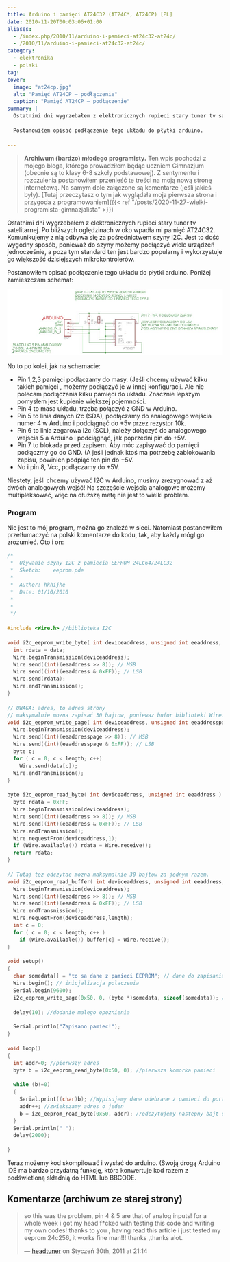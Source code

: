 ```yaml
---
title: Arduino i pamięci AT24C32 (AT24C*, AT24CP) [PL]
date: 2010-11-20T00:03:06+01:00
aliases:
  - /index.php/2010/11/arduino-i-pamieci-at24c32-at24c/
  - /2010/11/arduino-i-pamieci-at24c32-at24c/
category:
  - elektronika
  - polski
tag:
cover:
  image: "at24cp.jpg"
  alt: "Pamięć AT24CP — podłączenie"
  caption: "Pamięć AT24CP — podłączenie"
summary: |
  Ostatnimi dni wygrzebałem z elektronicznych rupieci stary tuner tv satelitarnej. Po bliższych oględzinach w oko wpadła mi pamięć AT24C32. Komunikujemy z nią odbywa się za pośrednictwem szyny I2C. Jest to dość wy﻿godny sposób, ponieważ do szyny możemy podłączyć wiele urządzeń jednocześnie, a poza tym standard ten jest bardzo popularny i wykorzystuje go większość dzisiejszych mikrokontrolerów.

  Postanowiłem opisać podłączenie tego układu do płytki arduino.

---
```


> **Archiwum (bardzo) młodego programisty.** Ten wpis pochodzi z mojego bloga, którego prowadziłem będąc uczniem Gimnazjum (obecnie są to klasy 6-8 szkoły podstawowej). Z sentymentu i rozczulenia postanowiłem przenieść te treści na moją nową stronę internetową. Na samym dole załączone są komentarze (jeśli jakieś były). [Tutaj przeczytasz o tym jak wyglądała moja pierwsza strona i przygoda z programowaniem]({{< ref "/posts/2020-11-27-wielki-programista-gimnazjalista" >}})
> 

Ostatnimi dni wygrzebałem z elektronicznych rupieci stary tuner tv satelitarnej. Po bliższych oględzinach w oko wpadła mi pamięć AT24C32. Komunikujemy z nią odbywa się za pośrednictwem szyny I2C. Jest to dość wy﻿godny sposób, ponieważ do szyny możemy podłączyć wiele urządzeń jednocześnie, a poza tym standard ten jest bardzo popularny i wykorzystuje go większość dzisiejszych mikrokontrolerów.

Postanowiłem opisać podłączenie tego układu do płytki arduino. Poniżej zamieszczam schemat:

![Podłączenie pamięci AT24C32 do Arduino](at24cp.jpg)



No to po kolei, jak na schemacie:

- Pin 1,2,3 pamięci podłączamy do masy. (Jeśli chcemy używać kilku takich pamięci , możemy podłączyć je w innej konfiguracji. Ale nie polecam podłączania kilku pamięci do układu. Znacznie lepszym pomysłem jest kupienie większej pojemności.
- Pin 4 to masa układu, trzeba połączyć z GND w Arduino.
- Pin 5 to linia danych i2c (SDA), podłączamy do analogowego wejścia numer 4 w Arduino i podciągnąć do +5v przez rezystor 10k.
- Pin 6 to linia zegarowa i2c (SCL), należy dołączyć do analogowego wejścia 5 a Arduino i podciągnąć, jak poprzedni pin do +5V.
- Pin 7 to blokada przed zapisem. Aby móc zapisywać do pamięci podłączmy go do GND. (A jeśli jednak ktoś ma potrzebę zablokowania zapisu, powinien podpiąć ten pin do +5V.
- No i pin 8, Vcc, podłączamy do +5V.

Niestety, jeśli chcemy używać I2C w Arduino, musimy zrezygnować z aż dwóch analogowych wejść! Na szczęście wejścia analogowe możemy multipleksować, więc na dłuższą metę nie jest to wielki problem.

### Program

Nie jest to mój program, można go znaleźć w sieci. Natomiast postanowiłem przetłumaczyć na polski komentarze do kodu, tak, aby każdy mógł go zrozumieć. Oto i on:

```c
/* 
 *  Używanie szyny I2C z pamiecia EEPROM 24LC64/24LC32
 *  Sketch:    eeprom.pde
 *  
 *  Author: hkhijhe
 *  Date: 01/10/2010
 * 
 *   
 */

#include <Wire.h> //biblioteka I2C

void i2c_eeprom_write_byte( int deviceaddress, unsigned int eeaddress, byte data ) {
  int rdata = data;
  Wire.beginTransmission(deviceaddress);
  Wire.send((int)(eeaddress >> 8)); // MSB
  Wire.send((int)(eeaddress & 0xFF)); // LSB
  Wire.send(rdata);
  Wire.endTransmission();
}

// UWAGA: adres, to adres strony
// maksymalnie mozna zapisać 30 bajtow, poniewaz bufor biblioteki Wire.h uzywa 32-bajtowego buforu.
void i2c_eeprom_write_page( int deviceaddress, unsigned int eeaddresspage, byte* data, byte length ) {
  Wire.beginTransmission(deviceaddress);
  Wire.send((int)(eeaddresspage >> 8)); // MSB
  Wire.send((int)(eeaddresspage & 0xFF)); // LSB
  byte c;
  for ( c = 0; c < length; c++)
    Wire.send(data[c]);
  Wire.endTransmission();
}

byte i2c_eeprom_read_byte( int deviceaddress, unsigned int eeaddress ) {
  byte rdata = 0xFF;
  Wire.beginTransmission(deviceaddress);
  Wire.send((int)(eeaddress >> 8)); // MSB
  Wire.send((int)(eeaddress & 0xFF)); // LSB
  Wire.endTransmission();
  Wire.requestFrom(deviceaddress,1);
  if (Wire.available()) rdata = Wire.receive();
  return rdata;
}

// Tutaj tez odczytac mozna maksymalnie 30 bajtow za jednym razem.
void i2c_eeprom_read_buffer( int deviceaddress, unsigned int eeaddress, byte *buffer, int length ) {
  Wire.beginTransmission(deviceaddress);
  Wire.send((int)(eeaddress >> 8)); // MSB
  Wire.send((int)(eeaddress & 0xFF)); // LSB
  Wire.endTransmission();
  Wire.requestFrom(deviceaddress,length);
  int c = 0;
  for ( c = 0; c < length; c++ )
    if (Wire.available()) buffer[c] = Wire.receive();
}

void setup()
{
  char somedata[] = "to sa dane z pamieci EEPROM"; // dane do zapisania w pamieci
  Wire.begin(); // inicjalizacja polaczenia
  Serial.begin(9600);
  i2c_eeprom_write_page(0x50, 0, (byte *)somedata, sizeof(somedata)); // zapis do pamieci. 0x50 to domyslny adres ukladu 24c32/24c64. Zapisujemy pierwsza(0) komorke pamieci.

  delay(10); //dodanie malego opoznienia

  Serial.println("Zapisano pamiec!");
}

void loop()
{
  int addr=0; //pierwszy adres
  byte b = i2c_eeprom_read_byte(0x50, 0); //pierwsza komorka pamieci

  while (b!=0)
  {
    Serial.print((char)b); //Wypisujemy dane odebrane z pamieci do portu szeregowego.
    addr++; //zwiekszamy adres o jeden
    b = i2c_eeprom_read_byte(0x50, addr); //odczytujemy nastepny bajt danych
  }
  Serial.println(" ");
  delay(2000);

}
```

Teraz możemy kod skompilować i wysłać do arduino.
(Swoją drogą Arduino IDE ma bardzo przydatną funkcję, która konwertuje kod razem z podświetloną składnią do HTML lub BBCODE.

## Komentarze (archiwum ze starej strony)

> so this was the problem, pin 4 & 5 are that of analog inputs!
for a whole week i got my head f*cked with testing this code and writing my own codes! thanks to you , having read this article i just tested my eeprom 24c256, it works fine man!!! thanks ,thanks alot.
> 
> — [headtuner](http://hotresistor.blogspot.com/) on Styczeń 30th, 2011 at 21:14